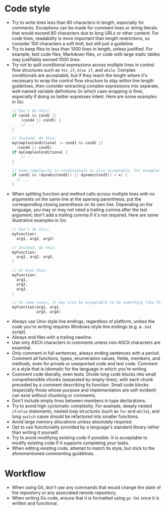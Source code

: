 # Code style
- Try to write lines less than 80 characters in length, especially for comments.
  Exceptions can be made for comment lines or string literals that would exceed
  80 characters due to long URLs or other content. For code lines, readability
  is more important than length restrictions, so consider 100 characters a soft
  limit, but still just a guideline.
- Try to keep files to less than 1000 lines in length, unless justified. For
  example, test code files, Markdown files, or code with large static tables may
  justifiably exceed 1000 lines.
- Try not to split conditional expressions across multiple lines in control flow
  structures such as `for`, `if`, `else if`, and `while`. Complex conditionals
  are acceptable, but if they reach the length where it's necessary to wrap the
  control flow structure to stay within line length guidelines, then consider
  extracting complex expressions into separate, well-named variable definitions
  (in which case wrapping is fine), especially if doing so better expresses
  intent. Here are some examples in Go:
  ```go
  // Don't do this:
  if cond1 && cond2 ||
      (cond4 || cond5) {
      // ...
  }

  // Instead, do this:
  myComplexConditional := cond1 && cond2 ||
    (cond4 || cond5)
  if myComplexConditional {
      // ...
  }

  // Some complexity in conditionals is also acceptable, for example:
  if cond1 && (dynamicCond2() || dynamicCond3() > x) {
    // ...
  }
  ```
- When splitting function and method calls across multiple lines with no
  arguments on the same line at the opening parenthesis, put the corresponding
  closing parenthesis on its own line. Depending on the language, you may or may
  not need a trailing comma after the last argument; don't add a trailing comma
  if it's not required. Here are some illustrative examples in Go:
  ```go
  // Don't do this:
  myFunction(
    arg1, arg2, arg3)

  // Instead, do this:
  myFunction(
    arg1, arg2, arg3,
  )

  // Or even this:
  myFunction(
    arg1,
    arg2,
    arg3,
  )

  // In some cases, it may also be acceptable to do something like this:
  myFunction(arg1, arg2,
             arg3, arg4)
  ```
- Always use Unix-style line endings, regardless of platform, unless the code
  you're writing requires Windows-style line endings (e.g. a `.bat` script).
- Always end files with a trailing newline.
- Use only ASCII characters in comments unless non-ASCII characters are
  essential.
- Only comment in full sentences, always ending sentences with a period. Comment
  all functions, types, enumeration values, fields, members, and methods, even
  for private or unexported code and test code. Comment in a style that is
  idiomatic for the language in which you're writing.
- Comment code liberally, even tests. Divide long code blocks into small
  comprehensible chunks (separated by empty lines), with each chunk preceded by
  a comment describing its function. Small code blocks (especially those whose
  purpose and implementation are self-evident) can exist without chunking or
  comments.
- Don't include empty lines between members in type declarations.
- Try to avoid high cyclomatic complexity. For example, deeply nested `if/else`
  statements, nested loop structures (such as `for` and `while`), and long
  `switch` cases should be refactored into smaller functions.
- Avoid large memory allocations unless absolutely required.
- Opt to use functionality provided by a language's standard library rather than
  writing it yourself.
- Try to avoid modifying existing code if possible. It is acceptable to modify
  existing code if it supports completing your tasks.
- When editing existing code, attempt to match its style, but stick to the
  aforementioned commenting guidelines.

# Workflow
- When using Git, don't use any commands that would change the state of the
  repository or any associated remote repository.
- When writing Go code, ensure that it is formatted using `go fmt` once it is
  written and functional.
